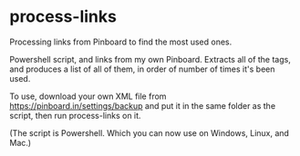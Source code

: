 # process-links
Processing links from Pinboard to find the most used ones.

Powershell script, and links from my own Pinboard.  Extracts all of the tags, and produces a list of all of them, in order of number of times it's been used.

To use, download your own XML file from https://pinboard.in/settings/backup and put it in the same folder as the script, then run process-links on it.

(The script is Powershell.  Which you can now use on Windows, Linux, and Mac.)
